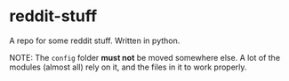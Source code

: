 # reddit-stuff
A repo for some reddit stuff. Written in python.

NOTE: The `config` folder **must not** be moved somewhere else. A lot of the modules (almost all) rely on
it, and the files in it to work properly.